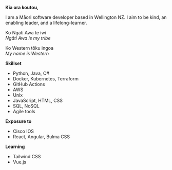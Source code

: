 **Kia ora koutou,**

I am a Māori software developer based in Wellington NZ. I aim to be kind, an enabling leader, and a lifelong-learner.

Ko Ngāti Awa te iwi  
*Ngāti Awa is my tribe*

Ko Western tōku ingoa  
*My name is Western*

**Skillset**

- Python, Java, C#
- Docker, Kubernetes, Terraform
- GitHub Actions
- AWS
- Unix
- JavaScript, HTML, CSS
- SQL, NoSQL
- Agile tools

**Exposure to**

- Cisco IOS
- React, Angular, Bulma CSS

**Learning**

- Tailwind CSS
- Vue.js
